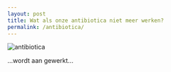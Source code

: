 ```yaml
---
layout: post
title: Wat als onze antibiotica niet meer werken?
permalink: /antibiotica/
---
```


![antibiotica](../../images/antibiotica.png)
<br>

...wordt aan gewerkt...
